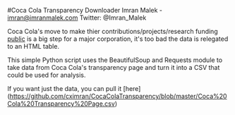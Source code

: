 #Coca Cola Transparency Downloader
Imran Malek - imran@imranmalek.com 
Twitter: @Imran_Malek

Coca Cola's move to make thier contributions/projects/research funding [public](http://www.coca-colacompany.com/transparency) is a big step for a major corporation, it's too bad the data is relegated to an HTML table. 

This simple Python script uses the BeautifulSoup and Requests module to take data from Coca Cola's transparency page and turn it into a CSV that could be used for analysis. 

If you want just the data, you can pull it [here] (https://github.com/cximran/CocaColaTransparency/blob/master/Coca%20Cola%20Transparency%20Page.csv)
